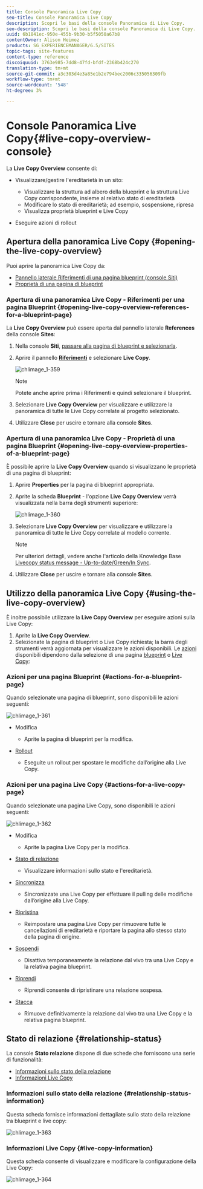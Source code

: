 ```yaml
---
title: Console Panoramica Live Copy
seo-title: Console Panoramica Live Copy
description: Scopri le basi della console Panoramica di Live Copy.
seo-description: Scopri le basi della console Panoramica di Live Copy.
uuid: 6b1841ec-950e-455b-9b30-b5f5050a67b8
contentOwner: Alison Heimoz
products: SG_EXPERIENCEMANAGER/6.5/SITES
topic-tags: site-features
content-type: reference
discoiquuid: 3763e985-7dd8-47fd-bfdf-2368b424c270
translation-type: tm+mt
source-git-commit: a3c303d4e3a85e1b2e794bec2006c335056309fb
workflow-type: tm+mt
source-wordcount: '548'
ht-degree: 3%

---
```



# Console Panoramica Live Copy{#live-copy-overview-console}

La **Live Copy Overview** consente di:

* Visualizzare/gestire l&#39;ereditarietà in un sito:

   * Visualizzare la struttura ad albero della blueprint e la struttura Live Copy corrispondente, insieme al relativo stato di ereditarietà
   * Modificare lo stato di ereditarietà; ad esempio, sospensione, ripresa
   * Visualizza proprietà blueprint e Live Copy

* Eseguire azioni di rollout

## Apertura della panoramica Live Copy {#opening-the-live-copy-overview}

Puoi aprire la panoramica Live Copy da:

* [Pannello laterale Riferimenti di una pagina blueprint (console Siti)](#opening-live-copy-overview-references-for-a-blueprint-page)
* [Proprietà di una pagina di blueprint](#opening-live-copy-overview-properties-of-a-blueprint-page)

### Apertura di una panoramica Live Copy - Riferimenti per una pagina Blueprint {#opening-live-copy-overview-references-for-a-blueprint-page}

La **Live Copy Overview** può essere aperta dal pannello laterale **References** della console **Sites**:

1. Nella console **Siti**, [passare alla pagina di blueprint e selezionarla](/help/sites-authoring/basic-handling.md#viewing-and-selecting-resources).
1. Aprire il pannello **[Riferimenti](/help/sites-authoring/basic-handling.md#references)** e selezionare **Live Copy**.

   ![chlimage_1-359](assets/chlimage_1-359.png)

   >[!NOTE]
   >
   >Potete anche aprire prima i Riferimenti e quindi selezionare il blueprint.

1. Selezionare **Live Copy Overview** per visualizzare e utilizzare la panoramica di tutte le Live Copy correlate al progetto selezionato.
1. Utilizzare **Close** per uscire e tornare alla console **Sites**.

### Apertura di una panoramica Live Copy - Proprietà di una pagina Blueprint {#opening-live-copy-overview-properties-of-a-blueprint-page}

È possibile aprire la **Live Copy Overview** quando si visualizzano le proprietà di una pagina di blueprint:

1. Aprire **Properties** per la pagina di blueprint appropriata.
1. Aprite la scheda **Blueprint** - l&#39;opzione **Live Copy Overview** verrà visualizzata nella barra degli strumenti superiore:

   ![chlimage_1-360](assets/chlimage_1-360.png)

1. Selezionare **Live Copy Overview** per visualizzare e utilizzare la panoramica di tutte le Live Copy correlate al modello corrente.

   >[!NOTE]
   >
   >Per ulteriori dettagli, vedere anche l&#39;articolo della Knowledge Base [Livecopy status message - Up-to-date/Green/In Sync](https://helpx.adobe.com/experience-manager/kb/livecopy-status-message---up-to-date-green-in-sync.html).

1. Utilizzare **Close** per uscire e tornare alla console **Sites**.

## Utilizzo della panoramica Live Copy {#using-the-live-copy-overview}

È inoltre possibile utilizzare la **Live Copy Overview** per eseguire azioni sulla Live Copy:

1. Aprite la **Live Copy Overview**.
1. Selezionate la pagina di blueprint o Live Copy richiesta; la barra degli strumenti verrà aggiornata per visualizzare le azioni disponibili. Le [azioni](/help/sites-administering/msm.md#terms-used) disponibili dipendono dalla selezione di una pagina [blueprint](#actions-for-a-blueprint-page) o [Live Copy](#actions-for-a-live-copy-page):

### Azioni per una pagina Blueprint {#actions-for-a-blueprint-page}

Quando selezionate una pagina di blueprint, sono disponibili le azioni seguenti:

![chlimage_1-361](assets/chlimage_1-361.png)

* Modifica

   * Aprite la pagina di blueprint per la modifica.

* [Rollout](/help/sites-administering/msm.md#rollout-and-synchronize)

   * Eseguite un rollout per spostare le modifiche dall’origine alla Live Copy.

### Azioni per una pagina Live Copy {#actions-for-a-live-copy-page}

Quando selezionate una pagina Live Copy, sono disponibili le azioni seguenti:

![chlimage_1-362](assets/chlimage_1-362.png)

* Modifica

   * Aprite la pagina Live Copy per la modifica.

* [Stato di relazione](#relationship-status)

   * Visualizzare informazioni sullo stato e l&#39;ereditarietà.

* [Sincronizza](/help/sites-administering/msm.md#rollout-and-synchronize)

   * Sincronizzate una Live Copy per effettuare il pulling delle modifiche dall’origine alla Live Copy.

* [Ripristina](/help/sites-administering/msm-livecopy.md#resetting-a-live-copy-page)

   * Reimpostare una pagina Live Copy per rimuovere tutte le cancellazioni di ereditarietà e riportare la pagina allo stesso stato della pagina di origine.

* [Sospendi](/help/sites-administering/msm.md#suspending-and-cancelling-inheritance-and-synchronization)

   * Disattiva temporaneamente la relazione dal vivo tra una Live Copy e la relativa pagina blueprint.

* [Riprendi](/help/sites-administering/msm-livecopy.md#resuming-inheritance-for-a-page)

   * Riprendi consente di ripristinare una relazione sospesa.

* [Stacca](/help/sites-administering/msm.md#detaching-a-live-copy)

   * Rimuove definitivamente la relazione dal vivo tra una Live Copy e la relativa pagina blueprint.

## Stato di relazione {#relationship-status}

La console **Stato relazione** dispone di due schede che forniscono una serie di funzionalità:

* [Informazioni sullo stato della relazione](#relationship-status-information)
* [Informazioni Live Copy](#live-copy-information)

### Informazioni sullo stato della relazione {#relationship-status-information}

Questa scheda fornisce informazioni dettagliate sullo stato della relazione tra blueprint e live copy:

![chlimage_1-363](assets/chlimage_1-363.png)

### Informazioni Live Copy {#live-copy-information}

Questa scheda consente di visualizzare e modificare la configurazione della Live Copy:

![chlimage_1-364](assets/chlimage_1-364.png)

